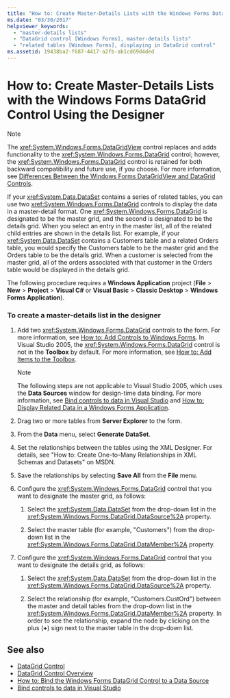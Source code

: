 ```yaml
---
title: "How to: Create Master-Details Lists with the Windows Forms DataGrid Control Using the Designer"
ms.date: "03/30/2017"
helpviewer_keywords:
  - "master-details lists"
  - "DataGrid control [Windows Forms], master-details lists"
  - "related tables [Windows Forms], displaying in DataGrid control"
ms.assetid: 19438ba2-f687-4417-a2fb-ab1cd69d4ded
---
```

# How to: Create Master-Details Lists with the Windows Forms DataGrid Control Using the Designer

> [!NOTE]
>  The <xref:System.Windows.Forms.DataGridView> control replaces and adds functionality to the <xref:System.Windows.Forms.DataGrid> control; however, the <xref:System.Windows.Forms.DataGrid> control is retained for both backward compatibility and future use, if you choose. For more information, see [Differences Between the Windows Forms DataGridView and DataGrid Controls](differences-between-the-windows-forms-datagridview-and-datagrid-controls.md).

 If your <xref:System.Data.DataSet> contains a series of related tables, you can use two <xref:System.Windows.Forms.DataGrid> controls to display the data in a master-detail format. One <xref:System.Windows.Forms.DataGrid> is designated to be the master grid, and the second is designated to be the details grid. When you select an entry in the master list, all of the related child entries are shown in the details list. For example, if your <xref:System.Data.DataSet> contains a Customers table and a related Orders table, you would specify the Customers table to be the master grid and the Orders table to be the details grid. When a customer is selected from the master grid, all of the orders associated with that customer in the Orders table would be displayed in the details grid.

 The following procedure requires a **Windows Application** project (**File** > **New** > **Project** > **Visual C#** or **Visual Basic** > **Classic Desktop** > **Windows Forms Application**).

### To create a master-details list in the designer

1. Add two <xref:System.Windows.Forms.DataGrid> controls to the form. For more information, see [How to: Add Controls to Windows Forms](how-to-add-controls-to-windows-forms.md). In Visual Studio 2005, the <xref:System.Windows.Forms.DataGrid> control is not in the **Toolbox** by default. For more information, see [How to: Add Items to the Toolbox](https://docs.microsoft.com/previous-versions/visualstudio/visual-studio-2010/ms165355(v=vs.100)).

    > [!NOTE]
    >  The following steps are not applicable to Visual Studio 2005, which uses the **Data Sources** window for design-time data binding. For more information, see [Bind controls to data in Visual Studio](/visualstudio/data-tools/bind-controls-to-data-in-visual-studio) and [How to: Display Related Data in a Windows Forms Application](https://docs.microsoft.com/previous-versions/visualstudio/visual-studio-2013/57tx3hhe(v=vs.120)).

2. Drag two or more tables from **Server Explorer** to the form.

3. From the **Data** menu, select **Generate DataSet**.

4. Set the relationships between the tables using the XML Designer. For details, see "How to: Create One-to-Many Relationships in XML Schemas and Datasets" on MSDN.

5. Save the relationships by selecting **Save All** from the **File** menu.

6. Configure the <xref:System.Windows.Forms.DataGrid> control that you want to designate the master grid, as follows:

    1. Select the <xref:System.Data.DataSet> from the drop-down list in the <xref:System.Windows.Forms.DataGrid.DataSource%2A> property.

    2. Select the master table (for example, "Customers") from the drop-down list in the <xref:System.Windows.Forms.DataGrid.DataMember%2A> property.

7. Configure the <xref:System.Windows.Forms.DataGrid> control that you want to designate the details grid, as follows:

    1. Select the <xref:System.Data.DataSet> from the drop-down list in the <xref:System.Windows.Forms.DataGrid.DataSource%2A> property.

    2. Select the relationship (for example, "Customers.CustOrd") between the master and detail tables from the drop-down list in the <xref:System.Windows.Forms.DataGrid.DataMember%2A> property. In order to see the relationship, expand the node by clicking on the plus (**+**) sign next to the master table in the drop-down list.

## See also

- [DataGrid Control](datagrid-control-windows-forms.md)
- [DataGrid Control Overview](datagrid-control-overview-windows-forms.md)
- [How to: Bind the Windows Forms DataGrid Control to a Data Source](how-to-bind-the-windows-forms-datagrid-control-to-a-data-source.md)
- [Bind controls to data in Visual Studio](/visualstudio/data-tools/bind-controls-to-data-in-visual-studio)
